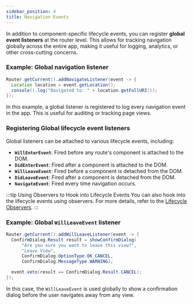 ```yaml
---
sidebar_position: 4
title: Navigation Events
---
```


In addition to component-specific lifecycle events, you can register **global event listeners** at the router level. This allows for tracking navigation globally across the entire app, making it useful for logging, analytics, or other cross-cutting concerns.

### Example: Global navigation listener

```java
Router.getCurrent().addNavigateListener(event -> {
  Location location = event.getLocation();
  console().log("Navigated to: " + location.getFullURI());
});
```

In this example, a global listener is registered to log every navigation event in the app. This is useful for auditing or tracking page views.

### Registering Global lifecycle event listeners

Global listeners can be attached to various lifecycle events, including:

- **`WillEnterEvent`**: Fired before any route's component is attached to the DOM.
- **`DidEnterEvent`**: Fired after a component is attached to the DOM.
- **`WillLeaveEvent`**: Fired before a component is detached from the DOM.
- **`DidLeaveEvent`**: Fired after a component is detached from the DOM.
- **`NavigateEvent`**: Fired every time navigation occurs.

:::tip Using Observers to Hook into Lifecycle Events
You can also hook into the lifecycle events using observers. For more details, refer to the [Lifecycle Observers](./observers).
:::

### Example: Global `WillLeaveEvent` listener

```java
Router.getCurrent().addWillLeaveListener(event -> {
  ConfirmDialog.Result result = showConfirmDialog(
      "Are you sure you want to leave this view?",
      "Leave View",
      ConfirmDialog.OptionType.OK_CANCEL,
      ConfirmDialog.MessageType.WARNING);

  event.veto(result == ConfirmDialog.Result.CANCEL);
});
```

In this case, the `WillLeaveEvent` is used globally to show a confirmation dialog before the user navigates away from any view.